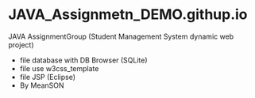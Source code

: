 # JAVA_Assignmetn_DEMO.githup.io
JAVA AssignmentGroup  (Student Management System dynamic web project)
- file database with DB Browser (SQLite)
- file use w3css_template
- file JSP (Eclipse)
- By MeanSON
